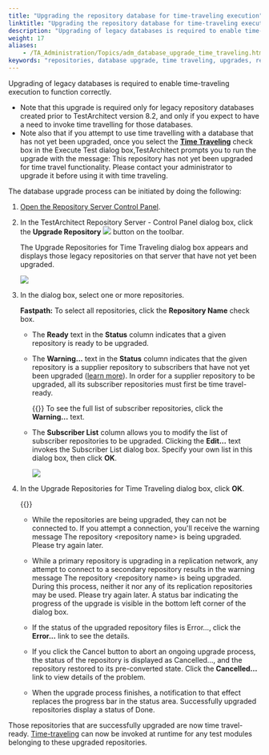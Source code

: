 ```yaml
--- 
title: "Upgrading the repository database for time-traveling execution"
linktitle: "Upgrading the repository database for time-traveling execution"
description: "Upgrading of legacy databases is required to enable time-traveling execution to function correctly."
weight: 17
aliases: 
    - /TA_Administration/Topics/adm_database_upgrade_time_traveling.html
keywords: "repositories, database upgrade, time traveling, upgrades, repository databases, time traveling, time traveling, database upgrade, test execution, backward, database upgrade, execution, backward, database upgrade, running, executing"
---
```


Upgrading of legacy databases is required to enable time-traveling execution to function correctly.

-   Note that this upgrade is required only for legacy repository databases created prior to TestArchitect version 8.2, and only if you expect to have a need to invoke time travelling for those databases.
-   Note also that if you attempt to use time travelling with a database that has not yet been upgraded, once you select the [**Time Traveling**](/user-guide/test-execution/time-traveling-execution/executing-retroactively-with-time-travel#cmd_ihj_gjf_5s) check box in the Execute Test dialog box,TestArchitect prompts you to run the upgrade with the message: This repository has not yet been upgraded for time travel functionality. Please contact your administrator to upgrade it before using it with time traveling.

The database upgrade process can be initiated by doing the following:

1.  [Open the Repository Server Control Panel](/administration-guide/repository-server-management/launching-the-repository-server-control-panel).

2.  In the TestArchitect Repository Server - Control Panel dialog box, click the **Upgrade Repository** ![](/images/TA_Administration/Images/upgrade_database_btn.png) button on the toolbar.

    The Upgrade Repositories for Time Traveling dialog box appears and displays those legacy repositories on that server that have not yet been upgraded.

    ![](/images/TA_Administration/Images/upgrade_database_time_traveling_dialog.png)

3.  In the dialog box, select one or more repositories.

    **Fastpath:** To select all repositories, click the **Repository Name** check box.

    -   The **Ready** text in the **Status** column indicates that a given repository is ready to be upgraded.
    -   The **Warning...** text in the **Status** column indicates that the given repository is a supplier repository to subscribers that have not yet been upgraded \([learn more](/user-guide/projects-and-project-items/projects-in-testarchitect/project-subscription/)\). In order for a supplier repository to be upgraded, all its subscriber repositories must first be time travel-ready.

        {{<tip>}} To see the full list of subscriber repositories, click the **Warning...** text.

    -   The **Subscriber List** column allows you to modify the list of subscriber repositories to be upgraded. Clicking the **Edit...** text invokes the Subscriber List dialog box. Specify your own list in this dialog box, then click **OK**.

        ![](/images/TA_Administration/Images/adm_subcriber_list_dlg.png)

4.  In the Upgrade Repositories for Time Traveling dialog box, click **OK**.

    {{<note>}}

    -   While the repositories are being upgraded, they can not be connected to. If you attempt a connection, you'll receive the warning message The repository <repository name\> is being upgraded. Please try again later.
    -   While a primary repository is upgrading in a replication network, any attempt to connect to a secondary repository results in the warning message The repository <repository name\> is being upgraded. During this process, neither it nor any of its replication repositories may be used. Please try again later.
    A status bar indicating the progress of the upgrade is visible in the bottom left corner of the dialog box.

    -   If the status of the upgraded repository files is Error..., click the **Error...** link to see the details.
    -   If you click the Cancel button to abort an ongoing upgrade process, the status of the repository is displayed as Cancelled..., and the repository restored to its pre-converted state. Click the **Cancelled...** link to view details of the problem.
    -   When the upgrade process finishes, a notification to that effect replaces the progress bar in the status area. Successfully upgraded repositories display a status of Done.

Those repositories that are successfully upgraded are now time travel-ready. [Time-traveling](/user-guide/test-execution/time-traveling-execution/) can now be invoked at runtime for any test modules belonging to these upgraded repositories.




